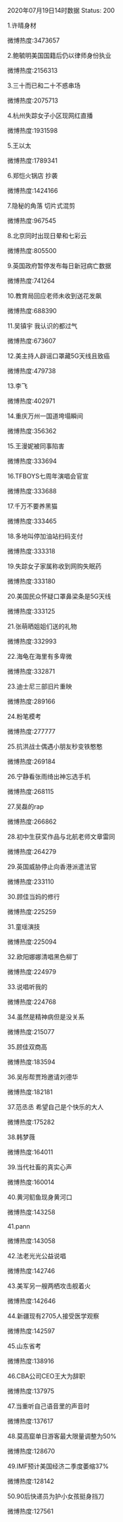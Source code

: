 2020年07月19日14时数据
Status: 200

1.许晴身材

微博热度:3473657

2.鲍毓明美国国籍后仍以律师身份执业

微博热度:2156313

3.三十而已和二十不惑串场

微博热度:2075713

4.杭州失踪女子小区现网红直播

微博热度:1931598

5.王以太

微博热度:1789341

6.郑恺火锅店 抄袭

微博热度:1424166

7.隐秘的角落 切片式混剪

微博热度:967545

8.北京同时出现日晕和七彩云

微博热度:805500

9.英国政府暂停发布每日新冠病亡数据

微博热度:741264

10.教育局回应老师未收到送花发飙

微博热度:688390

11.吴镇宇 我认识的都过气

微博热度:673607

12.美主持人辟谣口罩藏5G天线且致癌

微博热度:479738

13.李飞

微博热度:402971

14.重庆万州一国道垮塌瞬间

微博热度:356362

15.王漫妮被同事陷害

微博热度:333694

16.TFBOYS七周年演唱会官宣

微博热度:333688

17.千万不要养黑猫

微博热度:333465

18.多地叫停加油站扫码支付

微博热度:333318

19.失踪女子家属称收到网购失眠药

微博热度:333180

20.美国民众怀疑口罩鼻梁条是5G天线

微博热度:333125

21.张萌晒姐姐们送的礼物

微博热度:332993

22.海龟在海里有多卑微

微博热度:332871

23.迪士尼三部旧片重映

微博热度:289166

24.粉笔模考

微博热度:277777

25.抗洪战士偶遇小朋友秒变铁憨憨

微博热度:269184

26.宁静看张雨绮出神忘选手机

微博热度:268115

27.吴磊的rap

微博热度:266862

28.初中生获奖作品与北航老师文章雷同

微博热度:264279

29.英国威胁停止向香港派遣法官

微博热度:233110

30.顾佳当妈的修行

微博热度:225259

31.童瑶演技

微博热度:225094

32.欧阳娜娜清唱黑色柳丁

微博热度:224979

33.说唱听我的

微博热度:224768

34.虽然是精神病但是没关系

微博热度:215077

35.顾佳双商高

微博热度:183594

36.吴彤帮贾玲邀请刘德华

微博热度:182181

37.范丞丞 希望自己是个快乐的大人

微博热度:175282

38.韩梦薇

微博热度:164011

39.当代社畜的真实心声

微博热度:160014

40.黄河鱽鱼现身黄河口

微博热度:143258

41.pann

微博热度:143058

42.法老光光公益说唱

微博热度:142746

43.美军另一艘两栖攻击舰着火

微博热度:142646

44.新疆现有2705人接受医学观察

微博热度:142597

45.山东省考

微博热度:138916

46.CBA公司CEO王大为辞职

微博热度:137975

47.当重听自己语音里的声音时

微博热度:137617

48.莫高窟单日游客最大限量调整为50%

微博热度:128670

49.IMF预计美国经济二季度萎缩37%

微博热度:128142

50.90后快递员为护小女孩挺身挡刀

微博热度:127561

